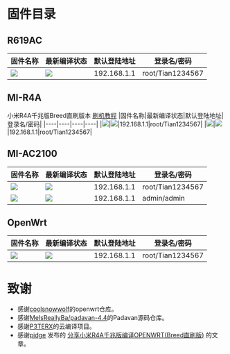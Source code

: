 
# 固件目录

## R619AC

|固件名称|最新编译状态|默认登陆地址|登录名/密码|
|----|----|----|----|
|[![](https://img.shields.io/badge/LEDE-竞斗云固件-FFFFFF.svg)](https://github.com/chenlunTian/OpenWrt/blob/main/.github/workflows/R619AC.yml)|[![](https://github.com/chenlunTian/OpenWrt/workflows/R619AC/badge.svg)](https://github.com/chenlunTian/OpenWrt/actions/workflows/R619AC.yml)|192.168.1.1|root/Tian1234567|

## MI-R4A
小米R4A千兆版Breed直刷版本
[刷机教程](./MI-R4A/MI-R4A%E5%9F%BA%E6%9C%AC%E6%95%99%E7%A8%8B/MIR4.md)
|固件名称|最新编译状态|默认登陆地址|登录名/密码|
|----|----|----|----|
|[![](https://img.shields.io/badge/LEDE-MI_R4A固件-FFFFFF.svg)](https://github.com/chenlunTian/OpenWrt/blob/main/.github/workflows/MI-R4A.yml)|[![](https://github.com/chenlunTian/OpenWrt/workflows/MI-R4A/badge.svg)](https://github.com/chenlunTian/OpenWrt/actions/workflows/MI-R4A.yml)|192.168.1.1|root/Tian1234567|
|[![](https://img.shields.io/badge/LEDE-MI_R4A_V2固件-FFFFFF.svg)](https://github.com/chenlunTian/OpenWrt/blob/main/.github/workflows/MI-R4A_V2.yml)|[![](https://github.com/chenlunTian/OpenWrt/workflows/MI-R4A_V2/badge.svg)](https://github.com/chenlunTian/OpenWrt/actions/workflows/MI-R4A_V2.yml)|192.168.1.1|root/Tian1234567|

## MI-AC2100
|固件名称|最新编译状态|默认登陆地址|登录名/密码|
|----|----|----|----|
|[![](https://img.shields.io/badge/LEDE-MI_AC2100固件-FFFFFF.svg)](https://github.com/chenlunTian/OpenWrt/blob/main/.github/workflows/MI-AC2100.yml)|[![](https://github.com/chenlunTian/OpenWrt/workflows/MI-AC2100/badge.svg)](https://github.com/chenlunTian/OpenWrt/actions/workflows/MI-AC2100.yml)|192.168.1.1|root/Tian1234567|
|[![](https://img.shields.io/badge/PADAVAN-MI_AC2100固件-FFFFFF.svg)](https://github.com/chenlunTian/OpenWrt/blob/main/.github/workflows/Padavan_AC2100.yml)|[![](https://github.com/chenlunTian/OpenWrt/workflows/Padavan_AC2100/badge.svg)](https://github.com/chenlunTian/OpenWrt/actions/workflows/Padavan_AC2100.yml)|192.168.1.1|admin/admin|

## OpenWrt

|固件名称|最新编译状态|默认登陆地址|登录名/密码|
|----|----|----|----|
|[![](https://img.shields.io/badge/LEDE-J1900软路由固件-FFFFFF.svg)](https://github.com/chenlunTian/OpenWrt/blob/main/.github/workflows/OpenWrt.yml)|[![](https://github.com/chenlunTian/OpenWrt/workflows/OpenWrt/badge.svg)](https://github.com/chenlunTian/OpenWrt/actions/workflows/OpenWrt.yml)|192.168.1.1|root/Tian1234567|

# 致谢
- 感谢[coolsnowwolf](https://github.com/coolsnowwolf/lede)的openwrt仓库。
- 感谢[MeIsReallyBa/padavan-4.4](https://github.com/MeIsReallyBa/padavan-4.4)的Padavan源码仓库。
- 感谢[P3TERX](https://github.com/P3TERX/Actions-OpenWrt)的云编译项目。
- 感谢[pidge](https://www.right.com.cn/FORUM/space-uid-221258.html) 发布的 [分享小米R4A千兆版编译OPENWRT(Breed直刷版)](https://www.right.com.cn/FORUM/thread-4052254-1-1.html) 的文章。
